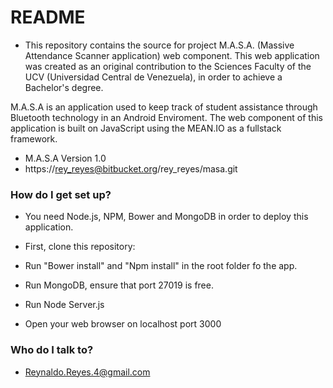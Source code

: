 # README #

* This repository contains the source for project M.A.S.A. (Massive Attendance Scanner application) web component. This web application was created as an original contribution to the Sciences Faculty of the UCV (Universidad Central de Venezuela), in order to achieve a Bachelor's degree.

M.A.S.A is an application used to keep track of student assistance through Bluetooth technology in an Android Enviroment. The web component of this application is built on JavaScript using the MEAN.IO as a fullstack framework.
* M.A.S.A Version 1.0
* https://rey_reyes@bitbucket.org/rey_reyes/masa.git

### How do I get set up? ###

* You need Node.js, NPM, Bower and MongoDB in order to deploy this application.

* First, clone this repository: 
* Run "Bower install" and "Npm install" in the root folder fo the app.
* Run MongoDB, ensure that port 27019 is free.
* Run Node Server.js
* Open your web browser on localhost port 3000

### Who do I talk to? ###

* Reynaldo.Reyes.4@gmail.com